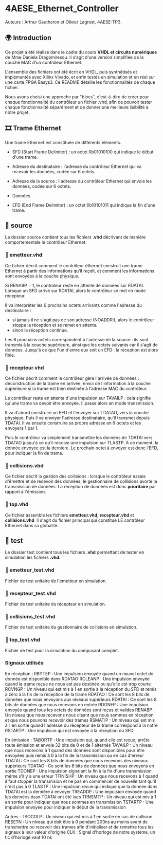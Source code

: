 # 4AESE_Ethernet_Controller

Auteurs : Arthur Gautheron et Olivier Lagrost, 4AESE-TP3.

## 🌍 Introduction
Ce projet a été réalisé dans le cadre du cours **VHDL et circuits numériques** de Mme Daniela Dragomirescu. Il s'agit d'une version simplifiée de la couche MAC d'un contrôleur Ethernet. 

L'ensemble des fichiers ont été écrit en VHDL, puis synthétisés et implémentés avec Xilinx Vivado, et enfin testés en simulation et en réel sur une carte FPGA Basys3. Ce README détaille les fonctionnalités de chaque fichier.

Nous avons choisi une approche par "blocs", c'est-à-dire de créer pour chaque fonctionnalité du contrôleur un fichier .vhd, afin de pouvoir tester chaque fonctionnalité séparément et de donner une meilleure lisibilité à notre projet.

## 🎞️ Trame Ethernet

Une trame Ethernet est constituée de différents éléments.

- SFD (Start Frame Delimitor) : un octet 0b01010100 qui indique le début d'une trame.

- Adresse du destinataire : l'adresse du contrôleur Ethernet qui va recevoir les données, codée sur 6 octets.

- Adresse de la source : l'adresse du contrôleur Ethernet qui envoie les données, codée sur 6 octets.

- Données

- EFD  (End Frame Delimitor) : un octet 0b10101011 qui indique la fin d'une trame.

## 📁 source
Le dossier source contient tous les fichiers **.vhd** décrivant de manière comportementale le contrôleur Ethernet.

### 📄 emetteur.vhd
Ce fichier décrit comment le contrôleur éthernet construit une trame Ethernet à partir des informations qu'il reçoit, et comment les informations sont envoyées à la couche physique. 

Si RENABP = 1, le contrôleur reste en attente de données sur RDATAI. Lorsque un SFD arrive sur RDATAI, alors le contrôleur se met en mode récepteur.

Il va interpréter les 6 prochains octets arrivants comme l'adresse du destinataire : 
- si jamais il ne s'agit pas de son adresse (NOADDRI), alors le contrôleur stoppe la réception et se remet en attente.
- sinon la réception continue.

Les 6 prochains octets correspondent à l'adresse de la source : ils sont transmis à la couche supérieure, ainsi que les octets suivants car il s'agit de données. Jusqu'à ce que l'un d'entre eux soit un EFD : la réception est alors finie.

### 📄 recepteur.vhd
Ce fichier décrit comment le contrôleur gère l'arrivée de données : déconstruction de la trame en arrivée, envoi de l'information à la couche supérieure si la trame est bien destinée à l'adresse MAC du contrôleur.

Le contrôleur reste en attente d'une impulsion sur TAVAILP : cela signifie qu'une trame va devoir être envoyée. Il passe alors en mode transmission.

Il va d'abord construire un EFD et l'envoyer sur TDATAO, vers la couche physique. Puis il va envoyer l'adresse destinataire, qu'il transmet depuis TDATAI. Il va ensuite construire sa propre adresse en 6 octets et les envoyers 1 par 1.
 
Puis le contrôleur va simplement transmettre les données de TDATAI vers TDATAO jusqu'à ce qu'il recoive une impulsion sur TLASTP. 
A ce moment, la donnée envoyée est la dernière. Le prochain octet à envoyer est donc l'EFD, pour indiquer la fin de trame.

### 📄 collisions.vhd
Ce fichier décrit la gestion des collisions : lorsque le contrôleur essaie d'émettre et de recevoir des données, le gestionnaire de collisions avorte la transmission de données. La réception de données est donc **prioritaire** par rapport à l'émission.

### 📄 top.vhd
Ce fichier assemble les fichiers **emetteur.vhd**, **recepteur.vhd** et **collisions.vhd**. Il s'agit du fichier principal qui constitue LE contrôleur Ethernet dans sa globalité.

## 📁 test
Le dossier test contient tous les fichiers **.vhd** permettant de tester en simulation les fichiers **.vhd**.

### 📄 emetteur_test.vhd
Fichier de test unitaire de l'emetteur en simulation.

### 📄 recepteur_test.vhd
Fichier de test unitaire du récepteur en simulation.

### 📄 collisions_test.vhd
Fichier de test unitaire du gestionnaire de collisions en simulation.

### 📄 top_test.vhd
Fichier de test pour la simulation du composant complet.

### Signaux utilisés 
En réception :
RBYTEP : Une impulsion envoyée quand un nouvel octet de donnée est disponible dans RDATAO
RCLEANP : Une impulsion envoyée quand la trame reçue ne nous est pas destinée ou qu'elle est trop courte
RCVNGP : Un niveau qui est mis à 1 en sortie à la réception du SFD et remis à zéro à la fin de la réception de la trame
RDATAO : Ce sont les 8 bits de données que nous envoyons aux niveaux supérieurs
RDATAI : Ce sont les 8 bits de données que nous recevons en entrée
RDONEP : Une impulsion envoyée quand tous les octets de données sont reçus et valides
RENABP : Un niveau que nous recevons nous disant que nous sommes en réception et que nous pouvons recevoir des trames
RSMATIP : Un niveau qui est mis à 1 en sortie quand l'adresse du récepteur de la trame correspond à la notre
RSTARTP : Une impulsion qui est envoyée à la réception du SFD 

En émission : 
TABORTP : Une impulsion qui, quand elle est reçue, arrête toute émission et envoie 32 bits de 0 et de 1 alternés
TAVAILP : Un niveau que nous recevons à 1 quand des données sont disponibles pour être envoyées puis remis à 0 à la fin de la transmission ou en cas d'erreur
TDATAI : Ce sont les 8 bits de données que nous recevons des niveaux supérieurs
TDATAO : Ce sont les 8 bits de données que nous envoyons en sortie
TDONEP : Une impulsion signalant la fin à la fin d'une transmission même s'il y a une erreur
TFINISHP : Un niveau que nous recevons à 1 quand il faut stopper la transmision et ne pas en commencer de nouvelle tant qu'il n'est pas à 0
TLASTP : Une impulsion recue qui indique que la donnée dans TDATAI est la dernière à envoyer
TREADDP : Une impulsion envoyée quand les données dasn TDATAI ont été lues
TRNSMTP : Un niveau qui est mis à 1 en sortie pour indiquer que nous sommes en transmission 
TSTARTP : Une impulsion envoyée pour indiquer le début de la transmission 

Autres :
TSOCOLP : Un niveau qui est mis à 1 en sortie en cas de collision
RESETN : Un niveau qui doit être à 0 pendant 200ns au moins avant de transmettre ou recevoir des trames afin d'initialiser et de remettre tous les signaux à leur valeur d'origine
CLK : Signal d'horloge de notre système, un tic d'horloge vaut 10 ns 



